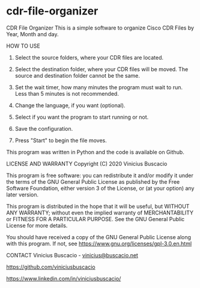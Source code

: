 # cdr-file-organizer

CDR File Organizer
This is a simple software to organize Cisco CDR Files by Year, Month and day.

HOW TO USE
1) Select the source folders, where your CDR files are located.

2) Select the destination folder, where your CDR files will be moved. The source and destination folder cannot be the same.

3) Set the wait timer, how many minutes the program must wait to run. Less than 5 minutes is not recommended.

4) Change the language, if you want (optional).

5) Select if you want the program to start running or not.

6) Save the configuration.

7) Press "Start" to begin the file moves.


This program was written in Python and the code is available on Github.


LICENSE AND WARRANTY
Copyright (C) 2020 Vinicius Buscacio

This program is free software: you can redistribute it and/or modify it under the terms of the GNU General Public License as published by the Free Software Foundation, either version 3 of the License, or (at your option) any later version.

This program is distributed in the hope that it will be useful, but WITHOUT ANY WARRANTY; without even the implied warranty of MERCHANTABILITY or FITNESS FOR A PARTICULAR PURPOSE. See the GNU General Public License for more details.

You should have received a copy of the GNU General Public License along with this program. If not, see https://www.gnu.org/licenses/gpl-3.0.en.html

CONTACT
Vinicius Buscacio - vinicius@buscacio.net

https://github.com/viniciusbuscacio

https://www.linkedin.com/in/viniciusbuscacio/
